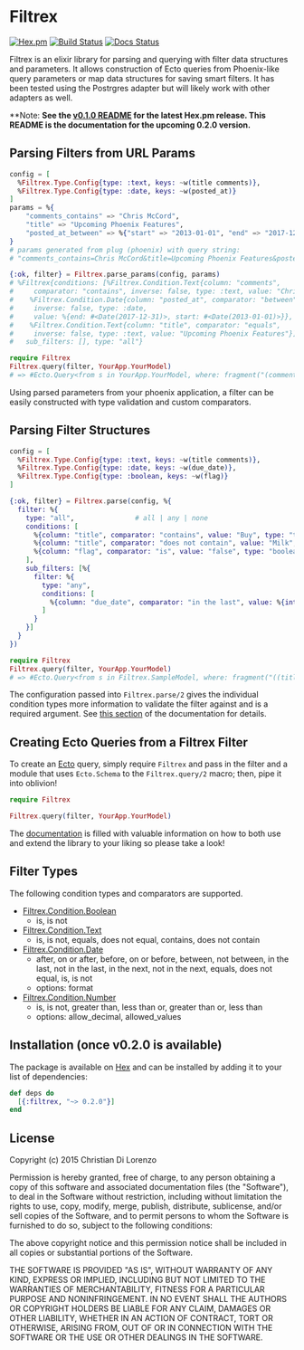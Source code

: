 # Filtrex

[![Hex.pm](https://img.shields.io/hexpm/v/filtrex.svg)](https://hex.pm/packages/filtrex)
[![Build Status](https://travis-ci.org/rcdilorenzo/filtrex.svg?branch=master)](https://travis-ci.org/rcdilorenzo/filtrex)
[![Docs Status](http://inch-ci.org/github/rcdilorenzo/filtrex.svg?branch=master)](http://inch-ci.org/github/rcdilorenzo/filtrex)

Filtrex is an elixir library for parsing and querying with filter data structures and parameters. It allows construction of Ecto queries from Phoenix-like query parameters or map data structures for saving smart filters. It has been tested using the Postrgres adapter but will likely work with other adapters as well.

\*\*Note: **See the [v0.1.0 README](https://github.com/rcdilorenzo/filtrex/blob/b4a6830aafc6907a82b296392bb91432ed8e9024/README.md) for the latest Hex.pm release. This README is the documentation for the upcoming 0.2.0 version.**

## Parsing Filters from URL Params

```elixir
config = [
  %Filtrex.Type.Config{type: :text, keys: ~w(title comments)},
  %Filtrex.Type.Config{type: :date, keys: ~w(posted_at)}
]
params = %{
    "comments_contains" => "Chris McCord",
    "title" => "Upcoming Phoenix Features",
    "posted_at_between" => %{"start" => "2013-01-01", "end" => "2017-12-31"}
}
# params generated from plug (phoenix) with query string:
# "comments_contains=Chris McCord&title=Upcoming Phoenix Features&posted_at_between[start]=2013-01-01&posted_at_between[end]=2017-12-31"

{:ok, filter} = Filtrex.parse_params(config, params)
# %Filtrex{conditions: [%Filtrex.Condition.Text{column: "comments",
#     comparator: "contains", inverse: false, type: :text, value: "Chris McCord"},
#    %Filtrex.Condition.Date{column: "posted_at", comparator: "between",
#     inverse: false, type: :date,
#     value: %{end: #<Date(2017-12-31)>, start: #<Date(2013-01-01)>}},
#    %Filtrex.Condition.Text{column: "title", comparator: "equals",
#     inverse: false, type: :text, value: "Upcoming Phoenix Features"}],
#   sub_filters: [], type: "all"}

require Filtrex
Filtrex.query(filter, YourApp.YourModel)
# => #Ecto.Query<from s in YourApp.YourModel, where: fragment("(comments LIKE ?) AND ((posted_at >= ?) AND (posted_at <= ?)) AND (title = ?)", "%Chris McCord%", "2013-01-01", "2017-12-31", "Upcoming Phoenix Features")>
```

Using parsed parameters from your phoenix application, a filter can be easily constructed with type validation and custom comparators.


## Parsing Filter Structures

```elixir
config = [
  %Filtrex.Type.Config{type: :text, keys: ~w(title comments)},
  %Filtrex.Type.Config{type: :date, keys: ~w(due_date)},
  %Filtrex.Type.Config{type: :boolean, keys: ~w(flag)}
]

{:ok, filter} = Filtrex.parse(config, %{
  filter: %{
    type: "all",               # all | any | none
    conditions: [
      %{column: "title", comparator: "contains", value: "Buy", type: "text"},
      %{column: "title", comparator: "does not contain", value: "Milk", type: "text"},
      %{column: "flag", comparator: "is", value: "false", type: "boolean"}
    ],
    sub_filters: [%{
      filter: %{
        type: "any",
        conditions: [
          %{column: "due_date", comparator: "in the last", value: %{interval: "days", amount: 4}, type: "date"}
        ]
      }
    }]
  }
})

require Filtrex
Filtrex.query(filter, YourApp.YourModel)
# => #Ecto.Query<from s in Filtrex.SampleModel, where: fragment("((title LIKE ?) AND (title NOT LIKE ?) AND (flag = ?)) AND (((due_date >= ?) AND (due_date <= ?)))", "%Buy%", "%Milk%", false, "2016-03-09", "2016-03-13")>

```


The configuration passed into `Filtrex.parse/2` gives the individual condition types more information to validate the filter against and is a required argument. See [this section](http://rcdilorenzo.github.io/filtrex/Filtrex.html) of the documentation for details.

## Creating Ecto Queries from a Filtrex Filter

To create an [Ecto](https://github.com/elixir-lang/ecto) query, simply require `Filtrex` and pass in the filter and a module that uses `Ecto.Schema` to the `Filtrex.query/2` macro; then, pipe it into oblivion!

```elixir
require Filtrex

Filtrex.query(filter, YourApp.YourModel)
```

The [documentation](http://rcdilorenzo.github.io/filtrex) is filled with valuable information on how to both use and extend the library to your liking so please take a look!

## Filter Types

The following condition types and comparators are supported.

* [Filtrex.Condition.Boolean](http://rcdilorenzo.github.io/filtrex/Filtrex.Condition.Boolean.html)
    * is, is not
* [Filtrex.Condition.Text](http://rcdilorenzo.github.io/filtrex/Filtrex.Condition.Text.html)
    * is, is not, equals, does not equal, contains, does not contain
* [Filtrex.Condition.Date](http://rcdilorenzo.github.io/filtrex/Filtrex.Condition.Date.html)
    * after, on or after, before, on or before, between, not between, in the last, not in the last, in the next, not in the next, equals, does not equal, is, is not
    * options: format
* [Filtrex.Condition.Number](http://rcdilorenzo.github.io/filtrex/Filtrex.Condition.Number.html)
    * is, is not, greater than, less than or, greater than or, less than
    * options: allow_decimal, allowed_values

## Installation (once v0.2.0 is available)

The package is available on [Hex](https://hex.pm) and can be installed by adding it to your list of dependencies:

```elixir
def deps do
  [{:filtrex, "~> 0.2.0"}]
end
```


## License

Copyright (c) 2015 Christian Di Lorenzo

Permission is hereby granted, free of charge, to any person obtaining a copy of this software and associated documentation files (the "Software"), to deal in the Software without restriction, including without limitation the rights to use, copy, modify, merge, publish, distribute, sublicense, and/or sell copies of the Software, and to permit persons to whom the Software is furnished to do so, subject to the following conditions:

The above copyright notice and this permission notice shall be included in all copies or substantial portions of the Software.

THE SOFTWARE IS PROVIDED "AS IS", WITHOUT WARRANTY OF ANY KIND, EXPRESS OR IMPLIED, INCLUDING BUT NOT LIMITED TO THE WARRANTIES OF MERCHANTABILITY, FITNESS FOR A PARTICULAR PURPOSE AND NONINFRINGEMENT. IN NO EVENT SHALL THE AUTHORS OR COPYRIGHT HOLDERS BE LIABLE FOR ANY CLAIM, DAMAGES OR OTHER LIABILITY, WHETHER IN AN ACTION OF CONTRACT, TORT OR OTHERWISE, ARISING FROM, OUT OF OR IN CONNECTION WITH THE SOFTWARE OR THE USE OR OTHER DEALINGS IN THE SOFTWARE.
